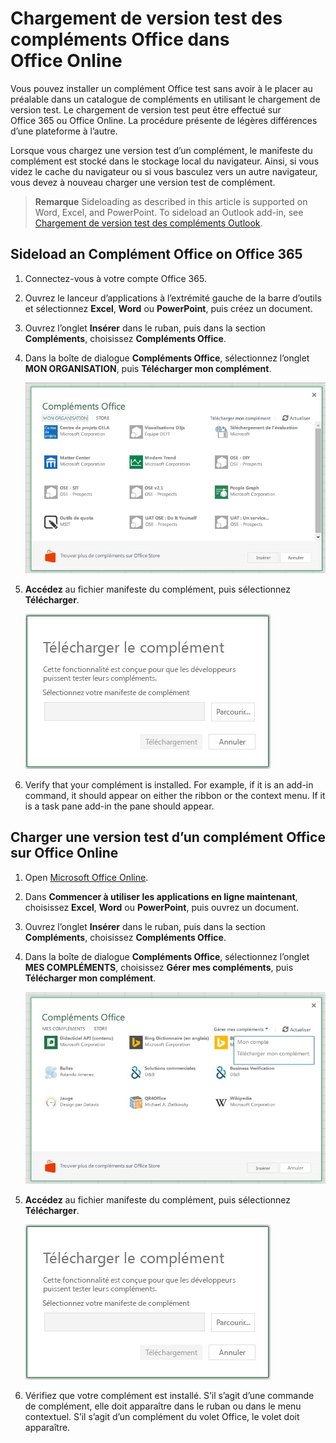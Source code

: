 
# Chargement de version test des compléments Office dans Office Online

Vous pouvez installer un complément Office test sans avoir à le placer au préalable dans un catalogue de compléments en utilisant le chargement de version test. Le chargement de version test peut être effectué sur Office 365 ou Office Online. La procédure présente de légères différences d’une plateforme à l’autre. 

Lorsque vous chargez une version test d’un complément, le manifeste du complément est stocké dans le stockage local du navigateur. Ainsi, si vous videz le cache du navigateur ou si vous basculez vers un autre navigateur, vous devez à nouveau charger une version test de complément.


 >**Remarque**  Sideloading as described in this article is supported on Word, Excel, and PowerPoint. To sideload an Outlook add-in, see [Chargement de version test des compléments Outlook](sideload-outlook-add-ins-for-testing.md).


## Sideload an Complément Office on Office 365


1. Connectez-vous à votre compte Office 365.
    
2. Ouvrez le lanceur d’applications à l’extrémité gauche de la barre d’outils et sélectionnez  **Excel**,  **Word** ou  **PowerPoint**, puis créez un document.
    
3. Ouvrez l’onglet **Insérer** dans le ruban, puis dans la section **Compléments**, choisissez **Compléments Office**.
    
4. Dans la boîte de dialogue **Compléments Office**, sélectionnez l’onglet **MON ORGANISATION**, puis **Télécharger mon complément**.
    
    ![Boîte de dialogue intitulée Complément Office avec un lien dans le coin supérieur gauche indiquant « Télécharger mon complément ».](../../images/0e49f780-019a-4d97-9310-0eaddfa0c4dc.png)

5.  **Accédez** au fichier manifeste du complément, puis sélectionnez **Télécharger**.
    
    ![Boîte de dialogue de téléchargement de complément avec des boutons pour parcourir, télécharger et annuler.](../../images/039aef16-b12f-4d01-ad46-f13e01dd3162.png)

6. Verify that your complément is installed. For example, if it is an add-in command, it should appear on either the ribbon or the context menu. If it is a task pane add-in the pane should appear.
    

## Charger une version test d’un complément Office sur Office Online




1. Open [Microsoft Office Online](https://office.live.com/).
    
2. Dans **Commencer à utiliser les applications en ligne maintenant**, choisissez **Excel**, **Word** ou **PowerPoint**, puis ouvrez un document.
    
3. Ouvrez l’onglet **Insérer** dans le ruban, puis dans la section **Compléments**, choisissez **Compléments Office**.
    
4. Dans la boîte de dialogue **Compléments Office**, sélectionnez l’onglet **MES COMPLÉMENTS**, choisissez **Gérer mes compléments**, puis **Télécharger mon complément**.
    
    ![Boîte de dialogue Compléments Office avec une liste déroulante dans le coin supérieur droit indiquant « Gérer mes compléments » et une autre liste déroulante sous cette dernière avec l’option « Télécharger mon complément »](../../images/d630d9d1-7dd5-45e3-860d-0ab069882548.png)

5.  **Accédez** au fichier manifeste du complément, puis sélectionnez **Télécharger**.
    
    ![Boîte de dialogue de téléchargement de complément avec des boutons pour parcourir, télécharger et annuler.](../../images/039aef16-b12f-4d01-ad46-f13e01dd3162.png)

6. Vérifiez que votre complément est installé. S’il s’agit d’une commande de complément, elle doit apparaître dans le ruban ou dans le menu contextuel. S’il s’agit d’un complément du volet Office, le volet doit apparaître.
    
